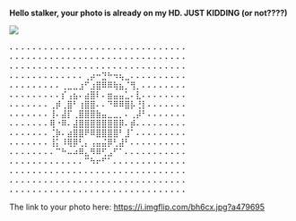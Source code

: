 **Hello stalker, your photo is already on my HD. JUST KIDDING (or not????)**

![](https://media4.giphy.com/media/v1.Y2lkPTc5MGI3NjExY2Z3bG5iajBpbDB3MTNkcTkwenJqdmdzMXNyeXg5M3FldzBzeTQ3bSZlcD12MV9pbnRlcm5hbF9naWZfYnlfaWQmY3Q9Zw/A1oBMukTqFfkoY1HiH/giphy.webp)

⠄⠄⠄⠄⠄⠄⠄⠄⠄⠄⠄⠄⠄⠄⠄⠄⠄⠄⠄⠄⠄⠄⠄⠄⠄⠄⠄⠄⠄⠄⠄ 
⠄⠄⠄⠄⠄⠄⠄⠄⠄⠄⠄⠄⠄⠄⠄⠄⠄⠄⠄⠄⠄⠄⠄⠄⠄⠄⠄⠄⠄⠄⠄ 
⠄⠄⠄⠄⠄⠄⠄⠄⠄⠄⠄⠄⠄⠄⠄⠄⠄⠄⠄⠄⠄⠄⠄⠄⠄⠄⠄⠄⠄⠄⠄ 
⠄⠄⠄⠄⠄⠄⠄⠄⠄⠄⠄⠄⠄⢀⡴⠒⣙⠓⠲⢦⣀⠄⠄⠄⠄⠄⠄⠄⠄⠄⠄ 
⠄⠄⠄⠄⠄⠄⠄⠄⠄⢀⣀⣀⣰⠋⣰⣿⠿⠿⢷⣦⡈⢻⡀⠄⠄⠄⠄⠄⠄⠄⠄ 
⠄⠄⠄⠄⠄⠄⠄⠄⠄⡎⢠⣦⠄⣴⣿⠇⠄⣶⣤⣤⣁⠄⣇⠄⠄⠄⠄⠄⠄⠄⠄ 
⠄⠄⠄⠄⠄⠄⠄⢀⡾⢀⣿⠃⢰⣿⣿⠄⠄⠙⠿⠿⣿⡧⢘⡇⠄⠄⠄⠄⠄⠄⠄ 
⠄⠄⠄⠄⠄⠄⠄⢸⠄⣼⡏⢀⣿⣿⣿⣷⣤⣀⣀⡀⠄⢀⡼⠃⠄⠄⠄⠄⠄⠄⠄ 
⠄⠄⠄⠄⠄⠄⠄⢿⠐⠿⠄⣼⣿⣿⣿⣿⣿⣿⣿⡿⠄⡾⠄⠄⠄⠄⠄⠄⠄⠄⠄ 
⠄⠄⠄⠄⠄⠄⠄⢈⡷⠄⣴⣿⣿⠟⠿⣿⣿⣿⣿⠃⣸⠁⠄⠄⠄⠄⠄⠄⠄⠄⠄ 
⠄⠄⠄⠄⠄⠄⠄⢸⡅⠸⢿⡿⢃⡄⢠⣤⣬⡿⢃⣼⠃⠄⠄⠄⠄⠄⠄⠄⠄⠄⠄ 
⠄⠄⠄⠄⠄⠄⠄⠄⠉⠓⠤⠴⠿⣄⠻⠿⢋⣠⠋⠁⠄⠄⠄⠄⠄⠄⠄⠄⠄⠄⠄ 
⠄⠄⠄⠄⠄⠄⠄⠄⠄⠄⠄⠄⠄⠉⠳⠖⠋⠁⠄⠄⠄⠄⠄⠄⠄⠄⠄⠄⠄⠄⠄ 
⠄⠄⠄⠄⠄⠄⠄⠄⠄⠄⠄⠄⠄⠄⠄⠄⠄⠄⠄⠄⠄⠄⠄⠄⠄⠄⠄⠄⠄⠄⠄ 
⠄⠄⠄⠄⠄⠄⠄⠄⠄⠄⠄⠄⠄⠄⠄⠄⠄⠄⠄⠄⠄⠄⠄⠄⠄⠄⠄⠄⠄⠄⠄ 
⠄⠄⠄⠄⠄⠄⠄⠄⠄⠄⠄⠄⠄⠄⠄⠄⠄⠄⠄⠄⠄⠄⠄⠄⠄⠄⠄⠄⠄⠄⠄

The link to your photo here: https://i.imgflip.com/bh6cx.jpg?a479695
